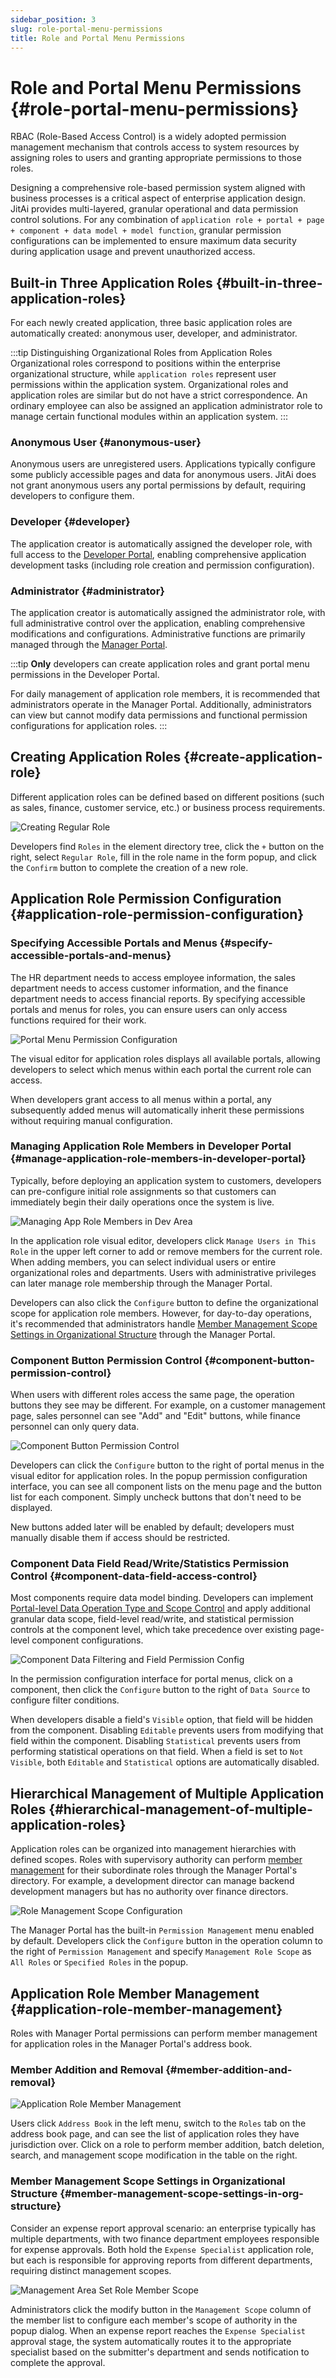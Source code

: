 ```yaml
---
sidebar_position: 3
slug: role-portal-menu-permissions
title: Role and Portal Menu Permissions
---
```


# Role and Portal Menu Permissions {#role-portal-menu-permissions}
RBAC (Role-Based Access Control) is a widely adopted permission management mechanism that controls access to system resources by assigning roles to users and granting appropriate permissions to those roles.

Designing a comprehensive role-based permission system aligned with business processes is a critical aspect of enterprise application design. JitAi provides multi-layered, granular operational and data permission control solutions. For any combination of `application role + portal + page + component + data model + model function`, granular permission configurations can be implemented to ensure maximum data security during application usage and prevent unauthorized access.

## Built-in Three Application Roles {#built-in-three-application-roles}
For each newly created application, three basic application roles are automatically created: anonymous user, developer, and administrator.

:::tip Distinguishing Organizational Roles from Application Roles
Organizational roles correspond to positions within the enterprise organizational structure, while `application roles` represent user permissions within the application system. Organizational roles and application roles are similar but do not have a strict correspondence. An ordinary employee can also be assigned an application administrator role to manage certain functional modules within an application system.
:::

### Anonymous User {#anonymous-user}
Anonymous users are unregistered users. Applications typically configure some publicly accessible pages and data for anonymous users. JitAi does not grant anonymous users any portal permissions by default, requiring developers to configure them.

### Developer {#developer}
The application creator is automatically assigned the developer role, with full access to the [Developer Portal](../shell-and-page/portal-navigation-design#developer-portal), enabling comprehensive application development tasks (including role creation and permission configuration).

### Administrator {#administrator}
The application creator is automatically assigned the administrator role, with full administrative control over the application, enabling comprehensive modifications and configurations. Administrative functions are primarily managed through the [Manager Portal](../shell-and-page/portal-navigation-design#manager-portal).

:::tip
**Only** developers can create application roles and grant portal menu permissions in the Developer Portal.

For daily management of application role members, it is recommended that administrators operate in the Manager Portal. Additionally, administrators can view but cannot modify data permissions and functional permission configurations for application roles.
:::

## Creating Application Roles {#create-application-role}
Different application roles can be defined based on different positions (such as sales, finance, customer service, etc.) or business process requirements.

![Creating Regular Role](./img/role/create-regular-role.png)

Developers find `Roles` in the element directory tree, click the `+` button on the right, select `Regular Role`, fill in the role name in the form popup, and click the `Confirm` button to complete the creation of a new role.

## Application Role Permission Configuration {#application-role-permission-configuration}
### Specifying Accessible Portals and Menus {#specify-accessible-portals-and-menus}
The HR department needs to access employee information, the sales department needs to access customer information, and the finance department needs to access financial reports. By specifying accessible portals and menus for roles, you can ensure users can only access functions required for their work.

![Portal Menu Permission Configuration](./img/role/portal-menu-permission-configuration.gif)

The visual editor for application roles displays all available portals, allowing developers to select which menus within each portal the current role can access.

When developers grant access to all menus within a portal, any subsequently added menus will automatically inherit these permissions without requiring manual configuration.

### Managing Application Role Members in Developer Portal {#manage-application-role-members-in-developer-portal}
Typically, before deploying an application system to customers, developers can pre-configure initial role assignments so that customers can immediately begin their daily operations once the system is live.

![Managing App Role Members in Dev Area](./img/role/manage-app-role-members-in-dev-area.gif)

In the application role visual editor, developers click `Manage Users in This Role` in the upper left corner to add or remove members for the current role. When adding members, you can select individual users or entire organizational roles and departments. Users with administrative privileges can later manage role membership through the Manager Portal.

Developers can also click the `Configure` button to define the organizational scope for application role members. However, for day-to-day operations, it's recommended that administrators handle [Member Management Scope Settings in Organizational Structure](#member-management-scope-settings-in-org-structure) through the Manager Portal.

### Component Button Permission Control {#component-button-permission-control}
When users with different roles access the same page, the operation buttons they see may be different. For example, on a customer management page, sales personnel can see "Add" and "Edit" buttons, while finance personnel can only query data.

![Component Button Permission Control](./img/role/component-button-permission-control.gif)

Developers can click the `Configure` button to the right of portal menus in the visual editor for application roles. In the popup permission configuration interface, you can see all component lists on the menu page and the button list for each component. Simply uncheck buttons that don't need to be displayed.

New buttons added later will be enabled by default; developers must manually disable them if access should be restricted.

### Component Data Field Read/Write/Statistics Permission Control {#component-data-field-access-control}
Most components require data model binding. Developers can implement [Portal-level Data Operation Type and Scope Control](./roles-and-business-element-permissions#portal-level-data-operation-type-and-scope-control) and apply additional granular data scope, field-level read/write, and statistical permission controls at the component level, which take precedence over existing page-level component configurations.

![Component Data Filtering and Field Permission Config](./img/role/component-data-filtering-and-field-permission-config.gif)

In the permission configuration interface for portal menus, click on a component, then click the `Configure` button to the right of `Data Source` to configure filter conditions.

When developers disable a field's `Visible` option, that field will be hidden from the component. Disabling `Editable` prevents users from modifying that field within the component. Disabling `Statistical` prevents users from performing statistical operations on that field. When a field is set to `Not Visible`, both `Editable` and `Statistical` options are automatically disabled.

## Hierarchical Management of Multiple Application Roles {#hierarchical-management-of-multiple-application-roles}
Application roles can be organized into management hierarchies with defined scopes. Roles with supervisory authority can perform [member management](#application-role-member-management) for their subordinate roles through the Manager Portal's directory. For example, a development director can manage backend development managers but has no authority over finance directors.

![Role Management Scope Configuration](./img/role/role-management-scope-configuration.gif)

The Manager Portal has the built-in `Permission Management` menu enabled by default. Developers click the `Configure` button in the operation column to the right of `Permission Management` and specify `Management Role Scope` as `All Roles` or `Specified Roles` in the popup.

## Application Role Member Management {#application-role-member-management}
Roles with Manager Portal permissions can perform member management for application roles in the Manager Portal's address book.

### Member Addition and Removal {#member-addition-and-removal}
![Application Role Member Management](./img/role/app-role-member-management.png)

Users click `Address Book` in the left menu, switch to the `Roles` tab on the address book page, and can see the list of application roles they have jurisdiction over. Click on a role to perform member addition, batch deletion, search, and management scope modification in the table on the right.

### Member Management Scope Settings in Organizational Structure {#member-management-scope-settings-in-org-structure}
Consider an expense report approval scenario: an enterprise typically has multiple departments, with two finance department employees responsible for expense approvals. Both hold the `Expense Specialist` application role, but each is responsible for approving reports from different departments, requiring distinct management scopes.

![Management Area Set Role Member Scope](./img/role/management-area-set-role-member-scope.png)

Administrators click the modify button in the `Management Scope` column of the member list to configure each member's scope of authority in the popup dialog. When an expense report reaches the `Expense Specialist` approval stage, the system automatically routes it to the appropriate specialist based on the submitter's department and sends notification to complete the approval.